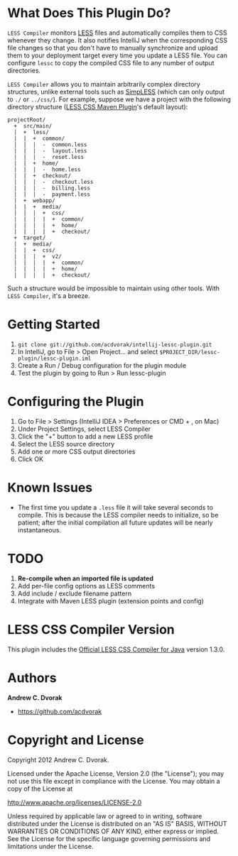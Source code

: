 # What Does This Plugin Do?

```LESS Compiler``` monitors [LESS](http://lesscss.org/) files and automatically compiles them to CSS whenever they change.
It also notifies IntelliJ when the corresponding CSS file changes so that you don't have to manually synchronize
and upload them to your deployment target every time you update a LESS file.  You can configure ```lessc``` to
copy the compiled CSS file to any number of output directories.

```LESS Compiler``` allows you to maintain arbitrarily complex directory structures, unlike external tools such as
[SimpLESS](http://wearekiss.com/simpless) (which can only output to ```./``` or ```../css/```).
For example, suppose we have a project with the following directory structure
([LESS CSS Maven Plugin](https://github.com/marceloverdijk/lesscss-maven-plugin)'s default layout):

    projectRoot/
      +  src/main/
      |  +  less/
      |  |  +  common/
      |  |  |  -  common.less
      |  |  |  -  layout.less
      |  |  |  -  reset.less
      |  |  +  home/
      |  |  |  -  home.less
      |  |  +  checkout/
      |  |  |  -  checkout.less
      |  |  |  -  billing.less
      |  |  |  -  payment.less
      |  +  webapp/
      |  |  +  media/
      |  |  |  +  css/
      |  |  |  |  +  common/
      |  |  |  |  +  home/
      |  |  |  |  +  checkout/
      +  target/
      |  +  media/
      |  |  +  css/
      |  |  |  +  v2/
      |  |  |  |  +  common/
      |  |  |  |  +  home/
      |  |  |  |  +  checkout/

Such a structure would be impossible to maintain using other tools.  With ```LESS Compiler```, it's a breeze.

# Getting Started

1.  ```git clone git://github.com/acdvorak/intellij-lessc-plugin.git```
2.  In IntelliJ, go to File > Open Project... and select ```$PROJECT_DIR/lessc-plugin/lessc-plugin.iml```
3.  Create a Run / Debug configuration for the plugin module
4.  Test the plugin by going to Run > Run lessc-plugin

# Configuring the Plugin

1.  Go to File > Settings (IntelliJ IDEA > Preferences or CMD + , on Mac)
2.  Under Project Settings, select LESS Compiler
3.  Click the "+" button to add a new LESS profile
4.  Select the LESS source directory
5.  Add one or more CSS output directories
6.  Click OK

# Known Issues

*  The first time you update a ```.less``` file it will take several seconds to compile.
   This is because the LESS compiler needs to initialize, so be patient; after the initial compilation
   all future updates will be nearly instantaneous.

# TODO

1.  **Re-compile when an imported file is updated**
2.  Add per-file config options as LESS comments
3.  Add include / exclude filename pattern
4.  Integrate with Maven LESS plugin (extension points and config)

# LESS CSS Compiler Version

This plugin includes the [Official LESS CSS Compiler for Java](https://github.com/marceloverdijk/lesscss-java) version 1.3.0.

# Authors

**Andrew C. Dvorak**

*  https://github.com/acdvorak

# Copyright and License

Copyright 2012 Andrew C. Dvorak.

Licensed under the Apache License, Version 2.0 (the "License");
you may not use this file except in compliance with the License.
You may obtain a copy of the License at

http://www.apache.org/licenses/LICENSE-2.0

Unless required by applicable law or agreed to in writing, software
distributed under the License is distributed on an "AS IS" BASIS,
WITHOUT WARRANTIES OR CONDITIONS OF ANY KIND, either express or implied.
See the License for the specific language governing permissions and
limitations under the License.